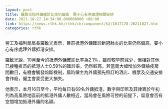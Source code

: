 ```yaml
---
layout: post
title: 羅致光指外傭確診比率仍偏高　需小心有序處理相關安排
date: 2021-10-27 14:34:00.000000000 +08:00
link: https://news.rthk.hk/rthk/ch/component/k2/1617178-20211027.htm
categories: rthk
---
```


勞工及福利局局長羅致光表示，目前抵港外傭確診新冠肺炎的比率仍然偏高，要小心有序處理外傭抵港安排。

羅致光說，10月至今的抵港外傭確診比率為2.1%，雖然較早前減少，但相對其他已接種疫苗的抵港人士0.59%的確診率，仍然較高。若當局大幅增加外傭檢疫房間數目，有機會觸發熔斷機制，屆時僱主為外傭預先租訂的酒店、機票及交通安排會作廢，僱主會蒙受更大損失。

他表示，本月16日至今，平均每日有69名外傭抵港，數字與印尼及菲律賓於年初列為高風險地區前的抵港外傭人數相近，當局會在風險可控的前提下，留意會否有空間增加抵港外傭的名額。
